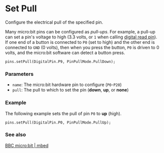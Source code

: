 # Set Pull

Configure the electrical pull of the specified pin.

Many micro:bit pins can be configured as _pull-ups_.  For example, a
pull-up can set a pin's voltage to high (3.3 volts, or `1` when
calling [digital read pin](/reference/pins/digital-read-pin)).  If one
end of a button is connected to ``P0`` (set to high) and the other end
is connected to ``GND`` (0 volts), then when you press the button,
``P0`` is driven to 0 volts, and the micro:bit software can detect a
button press.

```sig
pins.setPull(DigitalPin.P9, PinPullMode.PullDown);
```

### Parameters

* ``name``: The micro:bit hardware pin to configure (``P0``-``P20``)
* ``pull``: The pull to which to set the pin (**down**, **up**, or **none**)

### Example

The following example sets the pull of pin ``P0`` to **up** (high).

```blocks
pins.setPull(DigitalPin.P0, PinPullMode.PullUp);
```

### See also

[BBC micro:bit | mbed](https://developer.mbed.org/platforms/Microbit/)
